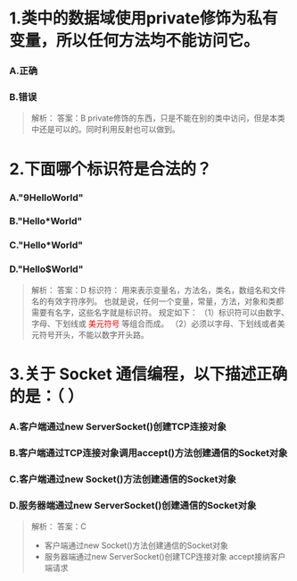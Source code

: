# 1.类中的数据域使用private修饰为私有变量，所以任何方法均不能访问它。
### A.正确
### B.错误
> 解析：
> 答案：B
> private修饰的东西，只是不能在别的类中访问，但是本类中还是可以的。同时利用反射也可以做到。

# 2.下面哪个标识符是合法的？
### A."9HelloWorld"
### B."Hello*World"
### C."Hello*World"
### D."Hello$World"

> 解析：
> 答案：D
> 标识符：
    用来表示变量名，方法名，类名，数组名和文件名的有效字符序列。
    也就是说，任何一个变量，常量，方法，对象和类都需要有名字，这些名字就是标识符。
规定如下：
（1）标识符可以由数字、字母、下划线或<font color=#FF0000> 美元符号</font>  等组合而成。
（2）必须以字母、下划线或者美元符号开头，不能以数字开头路。

# 3.关于 Socket 通信编程，以下描述正确的是：（ ）
### A.客户端通过new ServerSocket()创建TCP连接对象
### B.客户端通过TCP连接对象调用accept()方法创建通信的Socket对象
### C.客户端通过new Socket()方法创建通信的Socket对象
### D.服务器端通过new ServerSocket()创建通信的Socket对象

> 解析：
> 答案：C
> * 客户端通过new Socket()方法创建通信的Socket对象
> * 服务器端通过new ServerSocket()创建TCP连接对象  accept接纳客户端请求